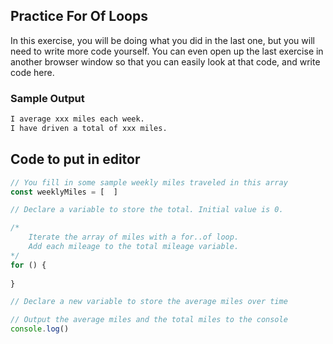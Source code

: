 ## Practice For Of Loops

In this exercise, you will be doing what you did in the last one, but you will need to write more code yourself. You can even open up the last exercise in another browser window so that you can easily look at that code, and write code here.

### Sample Output

```html
I average xxx miles each week.
I have driven a total of xxx miles.
```


## Code to put in editor

```js
// You fill in some sample weekly miles traveled in this array
const weeklyMiles = [  ]

// Declare a variable to store the total. Initial value is 0.

/*
	Iterate the array of miles with a for..of loop.
	Add each mileage to the total mileage variable.
*/
for () {
	
}

// Declare a new variable to store the average miles over time

// Output the average miles and the total miles to the console
console.log()
```

<!--stackedit_data:
eyJoaXN0b3J5IjpbMTg4NjU1NDY3Nl19
-->